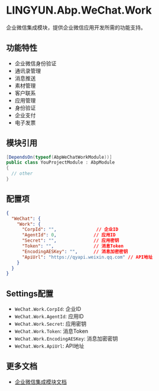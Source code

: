 # LINGYUN.Abp.WeChat.Work

企业微信集成模块，提供企业微信应用开发所需的功能支持。

## 功能特性

* 企业微信身份验证
* 通讯录管理
* 消息推送
* 素材管理
* 客户联系
* 应用管理
* 身份验证
* 企业支付
* 电子发票

## 模块引用

```csharp
[DependsOn(typeof(AbpWeChatWorkModule))]
public class YouProjectModule : AbpModule
{
  // other
}
```

## 配置项

```json
{
  "WeChat": {
    "Work": {
      "CorpId": "",               // 企业ID
      "AgentId": 0,              // 应用ID
      "Secret": "",              // 应用密钥
      "Token": "",               // 消息Token
      "EncodingAESKey": "",      // 消息加密密钥
      "ApiUrl": "https://qyapi.weixin.qq.com" // API地址
    }
  }
}
```

## Settings配置

* `WeChat.Work.CorpId`: 企业ID
* `WeChat.Work.AgentId`: 应用ID
* `WeChat.Work.Secret`: 应用密钥
* `WeChat.Work.Token`: 消息Token
* `WeChat.Work.EncodingAESKey`: 消息加密密钥
* `WeChat.Work.ApiUrl`: API地址

## 更多文档

* [企业微信集成模块文档](README.EN.md)
